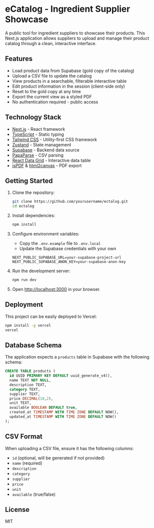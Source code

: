 # eCatalog - Ingredient Supplier Showcase

A public tool for ingredient suppliers to showcase their products. This Next.js application allows suppliers to upload and manage their product catalog through a clean, interactive interface.

## Features

- Load product data from Supabase (gold copy of the catalog)
- Upload a CSV file to update the catalog
- View products in a searchable, filterable interactive table
- Edit product information in the session (client-side only)
- Reset to the gold copy at any time
- Export the current view as a styled PDF
- No authentication required - public access

## Technology Stack

- [Next.js](https://nextjs.org/) - React framework
- [TypeScript](https://www.typescriptlang.org/) - Static typing
- [Tailwind CSS](https://tailwindcss.com/) - Utility-first CSS framework
- [Zustand](https://github.com/pmndrs/zustand) - State management
- [Supabase](https://supabase.io/) - Backend data source
- [PapaParse](https://www.papaparse.com/) - CSV parsing
- [React Data Grid](https://adazzle.github.io/react-data-grid/) - Interactive data table
- [jsPDF](https://github.com/MrRio/jsPDF) & [html2canvas](https://html2canvas.hertzen.com/) - PDF export

## Getting Started

1. Clone the repository:
   ```bash
   git clone https://github.com/yourusername/ectalog.git
   cd ectalog
   ```

2. Install dependencies:
   ```bash
   npm install
   ```

3. Configure environment variables:
   - Copy the `.env.example` file to `.env.local`
   - Update the Supabase credentials with your own

   ```
   NEXT_PUBLIC_SUPABASE_URL=your-supabase-project-url
   NEXT_PUBLIC_SUPABASE_ANON_KEY=your-supabase-anon-key
   ```

4. Run the development server:
   ```bash
   npm run dev
   ```

5. Open [http://localhost:3000](http://localhost:3000) in your browser.

## Deployment

This project can be easily deployed to Vercel:

```bash
npm install -g vercel
vercel
```

## Database Schema

The application expects a `products` table in Supabase with the following schema:

```sql
CREATE TABLE products (
  id UUID PRIMARY KEY DEFAULT uuid_generate_v4(),
  name TEXT NOT NULL,
  description TEXT,
  category TEXT,
  supplier TEXT,
  price DECIMAL(10,2),
  unit TEXT,
  available BOOLEAN DEFAULT true,
  created_at TIMESTAMP WITH TIME ZONE DEFAULT NOW(),
  updated_at TIMESTAMP WITH TIME ZONE DEFAULT NOW()
);
```

## CSV Format

When uploading a CSV file, ensure it has the following columns:

- `id` (optional, will be generated if not provided)
- `name` (required)
- `description`
- `category`
- `supplier`
- `price`
- `unit`
- `available` (true/false)

## License

MIT